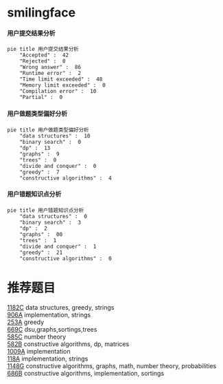 # smilingface

<!-- tabs:start -->



#### **用户提交结果分析**

```mermaid
pie title 用户提交结果分析
    "Accepted" :  42
    "Rejected" :  0
    "Wrong answer" :  86
    "Runtime error" :  2
    "Time limit exceeded" :  48
    "Memory limit exceeded" :  0
    "Compilation error" :  10
    "Partial" :  0
```

#### **用户做题类型偏好分析**

```mermaid
pie title 用户做题类型偏好分析
    "data structures" :  10
    "binary search" :  0
    "dp" :  13
    "graphs" :  9
    "trees" :  0
    "divide and conquer" :  0
    "greedy" :  7
    "constructive algorithms" :  4
```
#### **用户错题知识点分析**

```mermaid
pie title 用户错题知识点分析
    "data structures" :  0
    "binary search" :  3
    "dp" :  2
    "graphs" :  00
    "trees" :  1
    "divide and conquer" :  1
    "greedy" :  21
    "constructive algorithms" :  0
```



<!-- tabs:end -->
# 推荐题目
[1182C](https://codeforces.com/contest/1182/problem/C)		data structures,
                        greedy,
                        strings		  
[906A](https://codeforces.com/contest/906/problem/A)		implementation,
                        strings		  
[253A](https://codeforces.com/contest/253/problem/A)		greedy		  
[669C](https://codeforces.com/contest/669/problem/C)		dsu,graphs,sortings,trees		  
[585C](https://codeforces.com/contest/585/problem/C)		number theory		  
[582B](https://codeforces.com/contest/582/problem/B)		constructive algorithms,
                        dp,
                        matrices		  
[1009A](https://codeforces.com/contest/1009/problem/A)		implementation		  
[118A](https://codeforces.com/contest/118/problem/A)		implementation,
                        strings		  
[1148G](https://codeforces.com/contest/1148/problem/G)		constructive algorithms,
                        graphs,
                        math,
                        number theory,
                        probabilities		  
[686B](https://codeforces.com/contest/686/problem/B)		constructive algorithms,
                        implementation,
                        sortings		  
